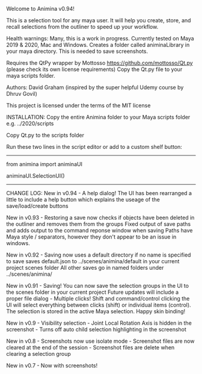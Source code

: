 Welcome to Animina v0.94!

This is a selection tool for any maya user. It will help you create, store, and recall selections from the outliner to speed up your workflow.

Health warnings: Many, this is a work in progress. Currently tested on Maya 2019 & 2020, Mac and Windows.
		 Creates a folder called animinaLibrary in your maya directory. This is needed to save screenshots.

Requires the QtPy wrapper by Mottosso https://github.com/mottosso/Qt.py (please check its own license requirements)
Copy the Qt.py file to your maya scripts folder.

Authors: David Graham (inspired by the super helpful Udemy course by Dhruv Govil)

This project is licensed under the terms of the MIT license


INSTALLATION:
Copy the entire Animina folder to your Maya scripts folder e.g.  ../2020/scripts

Copy Qt.py to the scripts folder

Run these two lines in the script editor or add to a custom shelf button:

--------------------------------

from animina import animinaUI

animinaUI.SelectionUI()

--------------------------------

CHANGE LOG:
New in v0.94 - A help dialog! The UI has been rearranged a little to include a help button which explains the useage of the save/load/create buttons

New in v0.93 - Restoring a save now checks if objects have been deleted in the outliner and removes them from the groups
	       Fixed output of save paths and adds output to the command reponse window when saving
	       Paths have Maya style / separators, however they don't appear to be an issue in windows.

New in v0.92 - Saving now uses a default directory if no name is specified to save
	       saves default.json to ../scenes/animina/default   in your current project scenes folder 
	       All other saves go in named folders under ../scenes/animina/

New in v0.91 - Saving! You can now save the selection groups in the UI to the scenes folder in your current project
	       Future updates will include a proper file dialog
	     - Multiple clicks! Shift and command/control clicking the UI will select everything between clicks (shift)
	       or individual items (control). The selection is stored in the active Maya selection. Happy skin binding!

New in v0.9 - Visibility selection
	    - Joint Local Rotation Axis is hidden in the screenshot
	    - Turns off auto child selection highlighting in the screenshot

New in v0.8 - Screenshots now use isolate mode
	    - Screenshot files are now cleared at the end of the session
	    - Screenshot files are delete when clearing a selection group

New in v0.7 - Now with screenshots!
